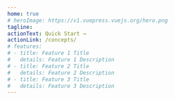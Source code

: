 ```yaml
---
home: true
# heroImage: https://v1.vuepress.vuejs.org/hero.png
tagline: 
actionText: Quick Start →
actionLink: /concepts/
# features:
# - title: Feature 1 Title
#   details: Feature 1 Description
# - title: Feature 2 Title
#   details: Feature 2 Description
# - title: Feature 3 Title
#   details: Feature 3 Description
---
```


